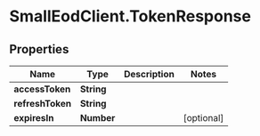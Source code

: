 # SmallEodClient.TokenResponse

## Properties

Name | Type | Description | Notes
------------ | ------------- | ------------- | -------------
**accessToken** | **String** |  | 
**refreshToken** | **String** |  | 
**expiresIn** | **Number** |  | [optional] 


